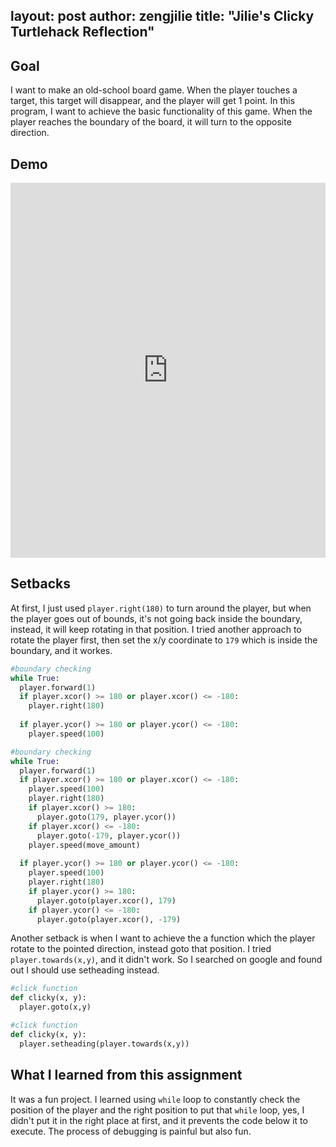 layout: post
author: zengjilie
title: "Jilie's Clicky Turtlehack Reflection"
---

## Goal
I want to make an old-school board game. When the player touches a target, this target will disappear, and the player will get 1 point. 
In this program, I want to achieve the basic functionality of this game. When the player reaches the boundary of the board, it will turn to the opposite direction.

## Demo
<iframe src="https://trinket.io/embed/python/8f27440b3c" width="100%" height="600" frameborder="0" marginwidth="0" marginheight="0" allowfullscreen></iframe>

## Setbacks
At first, I just used `player.right(180)` to turn around the player, but when the player goes out of bounds, it's not going back inside the boundary, instead, it will keep rotating in that position. I tried another approach to rotate the player first, then set the x/y coordinate to `179` which is inside the boundary, and it workes.


```python
#boundary checking
while True:
  player.forward(1)
  if player.xcor() >= 180 or player.xcor() <= -180:
    player.right(180)
    
  if player.ycor() >= 180 or player.ycor() <= -180:
    player.speed(100)
```

```python
#boundary checking
while True:
  player.forward(1)
  if player.xcor() >= 180 or player.xcor() <= -180:
    player.speed(100)
    player.right(180)
    if player.xcor() >= 180:
      player.goto(179, player.ycor())
    if player.xcor() <= -180:
      player.goto(-179, player.ycor())
    player.speed(move_amount)
    
  if player.ycor() >= 180 or player.ycor() <= -180:
    player.speed(100)
    player.right(180)
    if player.ycor() >= 180:
      player.goto(player.xcor(), 179)
    if player.ycor() <= -180:
      player.goto(player.xcor(), -179)
```
Another setback is when I want to achieve the a function which the player rotate to the pointed direction, instead goto that position. I tried `player.towards(x,y)`, and it didn't work. So I searched on google and found out I should use setheading instead.

```python
#click function
def clicky(x, y):
  player.goto(x,y)
```

```python
#click function
def clicky(x, y):
  player.setheading(player.towards(x,y))
```

## What I learned from this assignment
It was a fun project. I learned using `while` loop to constantly check the position of the player and the right position to put that `while` loop, yes, I didn't put it in the right place at first, and it prevents the code below it to execute. The process of debugging is painful but also fun. 